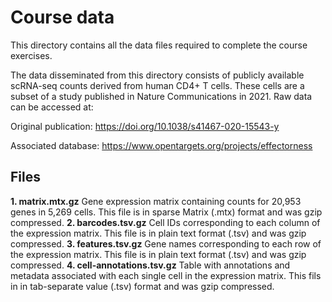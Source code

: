 # Course data

This directory contains all the data files required to complete the course exercises.


The data disseminated from this directory consists of publicly available scRNA-seq counts derived from human CD4+ T cells. These cells are a subset of a study published in Nature Communications in 2021. Raw data can be accessed at:


Original publication: https://doi.org/10.1038/s41467-020-15543-y

Associated database:  https://www.opentargets.org/projects/effectorness


## Files
**1. matrix.mtx.gz**            Gene expression matrix containing counts for 20,953 genes in 5,269 cells. This file is in sparse Matrix (.mtx) format and was gzip compressed. 
**2. barcodes.tsv.gz**          Cell IDs corresponding to each column of the expression matrix. This file is in plain text format (.tsv) and was gzip compressed.
**3. features.tsv.gz**          Gene names corresponding to each row of the expression matrix. This file is in plain text format (.tsv) and was gzip compressed.
**4. cell-annotations.tsv.gz**  Table with annotations and metadata associated with each single cell in the expression matrix. This fils in in tab-separate value (.tsv) format and was gzip compressed.
